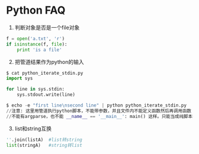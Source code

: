 # Python FAQ

1. 判断对象是否是一个file对象
```python
f = open('a.txt', 'r')
if isinstance(f, file):
    print 'is a file'
```

2. 把管道结果作为python的输入
```python
$ cat python_iterate_stdin.py
import sys

for line in sys.stdin:
    sys.stdout.write(line)

$ echo -e "first line\nsecond line" | python python_iterate_stdin.py
//注意: 这里用管道执行python脚本，不能带参数，并且文件内不能定义函数然后再调用函数
//不能有argparse，也不能 __name__ == '__main__': main() 这样。只能当成纯脚本执行
```

3. list和string互换
```python
''.join(listA)  #list转string
list(stringA)   #string转list
```
